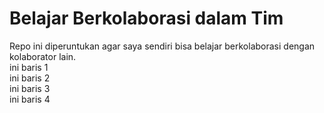 # Belajar Berkolaborasi dalam Tim
Repo ini diperuntukan agar saya sendiri bisa belajar berkolaborasi dengan kolaborator lain.<br>
ini baris 1<br>
ini baris 2<br>
ini baris 3<br>
ini baris 4
